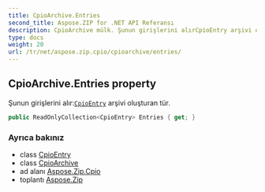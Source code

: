 ```yaml
---
title: CpioArchive.Entries
second_title: Aspose.ZIP for .NET API Referansı
description: CpioArchive mülk. Şunun girişlerini alırCpioEntry arşivi oluşturan tür.
type: docs
weight: 20
url: /tr/net/aspose.zip.cpio/cpioarchive/entries/
---
```

## CpioArchive.Entries property

Şunun girişlerini alır:[`CpioEntry`](../../cpioentry/) arşivi oluşturan tür.

```csharp
public ReadOnlyCollection<CpioEntry> Entries { get; }
```

### Ayrıca bakınız

* class [CpioEntry](../../cpioentry/)
* class [CpioArchive](../)
* ad alanı [Aspose.Zip.Cpio](../../cpioarchive/)
* toplantı [Aspose.Zip](../../../)


